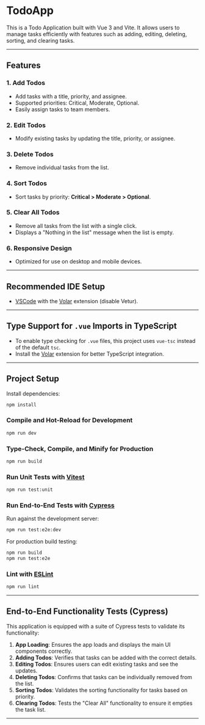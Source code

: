 # TodoApp

This is a Todo Application built with Vue 3 and Vite. It allows users to manage tasks efficiently with features such as adding, editing, deleting, sorting, and clearing tasks.

---

## Features

### 1. **Add Todos**

- Add tasks with a title, priority, and assignee.
- Supported priorities: Critical, Moderate, Optional.
- Easily assign tasks to team members.

### 2. **Edit Todos**

- Modify existing tasks by updating the title, priority, or assignee.

### 3. **Delete Todos**

- Remove individual tasks from the list.

### 4. **Sort Todos**

- Sort tasks by priority: **Critical > Moderate > Optional**.

### 5. **Clear All Todos**

- Remove all tasks from the list with a single click.
- Displays a "Nothing in the list" message when the list is empty.

### 6. **Responsive Design**

- Optimized for use on desktop and mobile devices.

---

## Recommended IDE Setup

- [VSCode](https://code.visualstudio.com/) with the [Volar](https://marketplace.visualstudio.com/items?itemName=Vue.volar) extension (disable Vetur).

---

## Type Support for `.vue` Imports in TypeScript

- To enable type checking for `.vue` files, this project uses `vue-tsc` instead of the default `tsc`.
- Install the [Volar](https://marketplace.visualstudio.com/items?itemName=Vue.volar) extension for better TypeScript integration.

---

## Project Setup

Install dependencies:

```sh
npm install
```

### Compile and Hot-Reload for Development

```sh
npm run dev
```

### Type-Check, Compile, and Minify for Production

```sh
npm run build
```

### Run Unit Tests with [Vitest](https://vitest.dev/)

```sh
npm run test:unit
```

### Run End-to-End Tests with [Cypress](https://www.cypress.io/)

Run against the development server:

```sh
npm run test:e2e:dev
```

For production build testing:

```sh
npm run build
npm run test:e2e
```

### Lint with [ESLint](https://eslint.org/)

```sh
npm run lint
```

---

## End-to-End Functionality Tests (Cypress)

This application is equipped with a suite of Cypress tests to validate its functionality:

1. **App Loading**: Ensures the app loads and displays the main UI components correctly.
2. **Adding Todos**: Verifies that tasks can be added with the correct details.
3. **Editing Todos**: Ensures users can edit existing tasks and see the updates.
4. **Deleting Todos**: Confirms that tasks can be individually removed from the list.
5. **Sorting Todos**: Validates the sorting functionality for tasks based on priority.
6. **Clearing Todos**: Tests the "Clear All" functionality to ensure it empties the task list.

---
